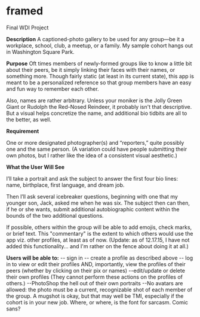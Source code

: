 # framed
Final WDI Project

**Description**
A captioned-photo gallery to be used for any group—be it a workplace, school, club, a meetup, or a family. My sample cohort hangs out in Washington Square Park.

**Purpose**
Oft times members of newly-formed groups like to know a little bit about their peers, be it simply linking their faces with their names, or something more. Though fairly static (at least in its current state), this app is meant to be a personalized reference so that group members have an easy and fun way to remember each other. 

Also, names are rather arbitrary. Unless your moniker is the Jolly Green Giant or Rudolph the Red-Nosed Reindeer, it probably isn't that descriptive. But a visual helps concretize the name, and additional bio tidbits are all to the better, as well. 

**Requirement**

One or more designated photographer(s) and “reporters,” quite possibly one and the same person. (A variation could have people submitting their own photos, but I rather like the idea of a consistent visual aesthetic.) 

**What the User Will See**

I’ll take a portrait and ask the subject to answer the first four bio lines: name, birthplace, first language, and dream job. 

Then I’ll ask several icebreaker questions, beginning with one that my younger son, Jack, asked me when he was six. The subject then can then, if he or she wants, submit additional autobiographic content within the bounds of the two additional questions. 

If possible, others within the group will be able to add emojis, check marks, or brief text. This "commentary" is the extent to which others would use the app viz. other profiles, at least as of now. (Update: as of 12.17.15, I have not added this functionality... and I'm rather on the fence about doing it at all.)

**Users will be able to:**
-- sign in
-- create a profile as described above
-- log in to view or edit their profiles AND, importantly, view the profiles of their peers (whether by clicking on their pix or names)
--edit/update or delete their own profiles (They cannot perform these actions on the profiles of others.)
--PhotoShop the hell out of their own portraits
--No avatars are allowed: the photo must be a current, recognizable shot of each member of the group. A mugshot is okay, but that may well be TMI, especially if the cohort is in your new job. Where, or where, is the font for sarcasm. Comic sans? 





